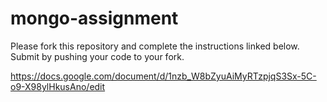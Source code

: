 # mongo-assignment
Please fork this repository and complete the instructions linked below. Submit by pushing your code to your fork.

https://docs.google.com/document/d/1nzb_W8bZyuAiMyRTzpjqS3Sx-5C-o9-X98ylHkusAno/edit
